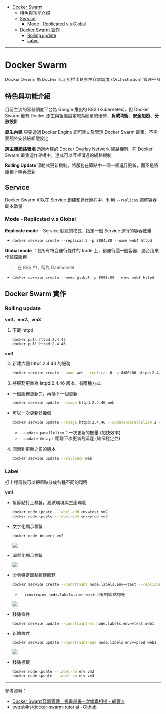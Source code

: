 * [Docker Swarm](https://github.com/linjiachi/Linux_note/blob/master/109-1%20Docker/W11-20201124.md#docker-swarm)
    - [特色與功能介紹](https://github.com/linjiachi/Linux_note/blob/master/109-1%20Docker/W11-20201124.md#%E7%89%B9%E8%89%B2%E8%88%87%E5%8A%9F%E8%83%BD%E4%BB%8B%E7%B4%B9)
    - [Service](https://github.com/linjiachi/Linux_note/blob/master/109-1%20Docker/W11-20201124.md#service)
        - [Mode - Replicated v.s Global](https://github.com/linjiachi/Linux_note/blob/master/109-1%20Docker/W11-20201124.md#mode---replicated-vs-global)
    - [Docker Swarm 實作](https://github.com/linjiachi/Linux_note/blob/master/109-1%20Docker/W11-20201124.md#docker-swarm-%E5%AF%A6%E4%BD%9C)
        - [Rolling update](https://github.com/linjiachi/Linux_note/blob/master/109-1%20Docker/W11-20201124.md#rolling-update)
        - [Label](https://github.com/linjiachi/Linux_note/blob/master/109-1%20Docker/W11-20201124.md#label)
---
# Docker Swarm
Docker Swarm 為 Docker 公司所推出的原生容器調度 (Orchestration) 管理平台

## 特色與功能介紹
目前主流的容器調度平台為 Google 推出的 K8S (Kubernetes)，但 Docker Swarm 擁有 Docker 原生與組態設定較為簡單的優勢，**負載均衡**、**安全加密**、**分散設計**

**原生內建** 只要透過 Docker Engine 即可建立及管理 Docker Swarm 叢集，不需要額外安裝級組態設定

**跨主機網路環境** 透過內建的 Docker Overlay Network 網路機制，在 Docker Swarm 叢集運作架構中，達成可以互相溝通的網路機制

**Rolling Update** 滾動式更新機制，將服務在節點中一個一個進行更新，而不是將服務下線再更新

## Service
Docker Swarm 可以在 Service 創建和運行過程中，利用 `--replicas` 調整容器副本數量
### Mode - Replicated v.s Global
**Replicate mode** ：Service 默認的模式，指定一個 Service 運行的容器數量
* `docker service create --replicas 3 -p 8004:80 --name web4 httpd`

**Global mode** ：在所有符合運行條件的 Node 上，都運行這一個容器，適合用來作監控服務
> 在 K8S 中，稱為 Daemonset

* `docker service create --mode global -p 8005:80 --name web5 httpd`

## Docker Swarm 實作
### Rolling update

**vm1、vm2、vm3**
1. 下載 httpd

    ```sh
    docker pull httpd:2.4.43
    docker pull httpd:2.4.46
    ```

**vm1**

2. 新建六個 httpd:2.4.43 的服務

    ```sh
    docker service create --name web --replicas 6 -p 8080:80 httpd:2.4.43
    ```
3. 將服務更新為 httpd:2.4.46 版本，有兩種方式
* 一個服務更新完，再換下一個更新

    ```sh
    docker service update --image httpd:2.4.46 web
    ```
* 可以一次更新好幾個

    ```sh
    docker service update --image httpd:2.4.46 --update-parallelism 2 --update-delay 10s web
    ```

    * `--update-parallelism`：一次更新的數量 (加快效率)
    * `--update-delay`：距離下次更新的延遲 (確保穩定性)

4. 回滾到更新之前的版本
    
    ```sh
    docker service update --rollback web
    ```
### Label
打上標籤後可以把節點分成各種不同的環境

**vm1**
* 幫節點打上標籤，測試環境與生產環境

    ```sh
    docker node update --label-add env=test vm2
    docker node update --label-add env=prod vm3
    ```
* 文字化顯示標籤

    ```sh
    docker node inspect vm2
    ```

    ![](Image/W11-20201124/terminal.PNG)

* 圖型化顯示標籤

    ![](Image/W11-20201124/chrome.PNG)

* 命令特定節點新建服務

    ```sh
    docker service create --constraint node.labels.env==test --replicas 2 --name web1 -p 8000:80 httpd
    ```
    * `--constraint node.labels.env==test`：限制節點標籤

    ![](Image/W11-20201124/addservices.PNG)

* 移除條件

    ```sh
    docker service update --constraint-rm node.labels.env==test web1
    ```
* 新增條件

    ```sh
    docker service update --constraint-add node.labels.env==prod web1
    ```
    ![](Image/W11-20201124/addservicetoprod.PNG)

* 移除標籤

    ```sh
    docker node update --label-rm env vm2
    docker node update --label-rm env vm3
    ```

---
參考資料：
- [Docker Swarm容器管理　規畫部署一次傾囊相授 - 網管人](https://www.netadmin.com.tw/netadmin/zh-tw/feature/167CDFB3615E42229B5C7053DC452755)
- [twtrubiks/docker-swarm-tutorial - Github](https://github.com/twtrubiks/docker-swarm-tutorial)
